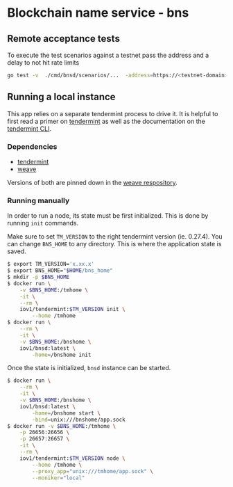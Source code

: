 # Blockchain name service - bns


## Remote acceptance tests

To execute the test scenarios against a testnet pass the address and a delay to not hit rate limits
```bash
go test -v  ./cmd/bnsd/scenarios/...  -address=https://<testnet-domain>:443 -delay=500ms
```

## Running a local instance

This app relies on a separate tendermint process to drive it. It is helpful to first read a primer on
[tendermint](https://tendermint.readthedocs.io/en/master/introduction.html) as well as the documentation on the [tendermint CLI](https://tendermint.readthedocs.io/en/master/using-tendermint.html).


### Dependencies

- [tendermint](https://github.com/tendermint/tendermint)
- [weave](https://github.com/iov-one/weave)

Versions of both are pinned down in the [weave respository](https://github.com/iov-one/weave/blob/master/Gopkg.lock).

### Running manually

In order to run a node, its state must be first initialized. This is done by running `init` commands.

Make sure to set `TM_VERSION` to the right tendermint version (ie. 0.27.4).
You can change `BNS_HOME` to any directory. This is where the application state is saved.

```sh
$ export TM_VERSION='x.xx.x'
$ export BNS_HOME="$HOME/bns_home"
$ mkdir -p $BNS_HOME
$ docker run \
    -v $BNS_HOME:/tmhome \
    -it \
    --rm \
    iov1/tendermint:$TM_VERSION init \
        --home /tmhome
$ docker run \
    --rm \
    -it \
    -v $BNS_HOME:/bnshome \
    iov1/bnsd:latest \
        -home=/bnshome init
```


Once the state is initialized, `bnsd` instance can be started.

```sh
$ docker run \
    --rm \
    -it \
    -v $BNS_HOME:/bnshome \
    iov1/bnsd:latest \
        -home=/bnshome start \
        -bind=unix:///bnshome/app.sock
$ docker run -v $BNS_HOME:/tmhome \
    -p 26656:26656 \
    -p 26657:26657 \
    -it \
    --rm \
    iov1/tendermint:$TM_VERSION node \
        --home /tmhome \
        --proxy_app="unix:///tmhome/app.sock" \
        --moniker="local"
```
